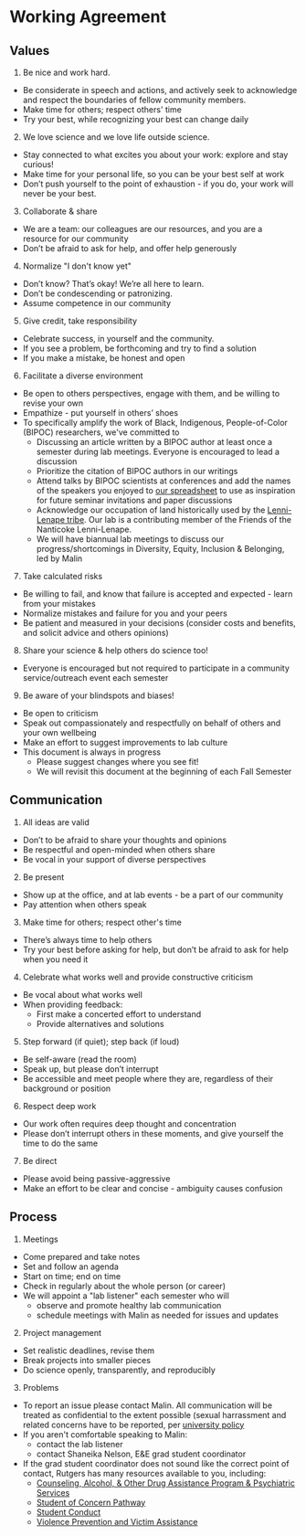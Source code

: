 
# Working Agreement
## Values
1. Be nice and work hard. 
  - Be considerate in speech and actions, and actively seek to acknowledge and respect the boundaries of fellow community members.
  - Make time for others; respect others' time
  - Try your best, while recognizing your best can change daily
2. We love science and we love life outside science. 
  - Stay connected to what excites you about your work: explore and stay curious!
  - Make time for your personal life, so you can be your best self at work
  - Don’t push yourself to the point of exhaustion - if you do, your work will never be your best.
3. Collaborate & share
  - We are a team: our colleagues are our resources, and you are a resource for our community 
  - Don’t be afraid to ask for help, and offer help generously
4. Normalize "I don't know yet"
  - Don’t know? That’s okay! We’re all here to learn.
  - Don’t be condescending or patronizing.
  - Assume competence in our community
5. Give credit, take responsibility
  - Celebrate success, in yourself and the community.
  - If you see a problem, be forthcoming and try to find a solution
  - If you make a mistake, be honest and open
6. Facilitate a diverse environment
  - Be open to others perspectives, engage with them, and be willing to revise your own
  - Empathize - put yourself in others’ shoes
  - To specifically amplify the work of Black, Indigenous, People-of-Color (BIPOC) researchers, we've committed to 
    - Discussing an article written by a BIPOC author at least once a semester during lab meetings. Everyone is encouraged to lead a discussion
    - Prioritize the citation of BIPOC authors in our writings
    - Attend talks by BIPOC scientists at conferences and add the names of the speakers you enjoyed to [our spreadsheet](https://docs.google.com/spreadsheets/d/1wxUETDO0x9af4i4NA8BVdnoNyFvqVSpYhtlJa0azPrU/edit#gid=0) to use as inspiration for future seminar invitations and paper discussions
     - Acknowledge our occupation of land historically used by the [Lenni-Lenape tribe](https://nanticoke-lenape.info). Our lab is a contributing member of the Friends of the Nanticoke Lenni-Lenape.
     - We will have biannual lab meetings to discuss our progress/shortcomings in Diversity, Equity, Inclusion & Belonging, led by Malin
7. Take calculated risks
  - Be willing to fail, and know that failure is accepted and expected - learn from your mistakes
  - Normalize mistakes and failure for you and your peers
  -  Be patient and measured in your decisions (consider costs and benefits, and solicit advice and others opinions)
8. Share your science & help others do science too!
  - Everyone is encouraged but not required to participate in a community service/outreach event each semester
9. Be aware of your blindspots and biases!
  - Be open to criticism
  - Speak out compassionately and respectfully on behalf of others and your own wellbeing
  - Make an effort to suggest improvements to lab culture
  - This document is always in progress
    - Please suggest changes where you see fit!
    - We will revisit this document at the beginning of each Fall Semester
## Communication
1. All ideas are valid
  - Don’t to be afraid to share your thoughts and opinions
  - Be respectful and open-minded when others share
  - Be vocal in your support of diverse perspectives
2. Be present
  - Show up at the office, and at lab events - be a part of our community
  - Pay attention when others speak
3. Make time for others; respect other's time
  - There’s always time to help others
  - Try your best before asking for help, but don’t be afraid to ask for help when you need it
4. Celebrate what works well and provide constructive criticism
  - Be vocal about what works well
  - When providing feedback:
    - First make a concerted effort to understand
    - Provide alternatives and solutions 
5. Step forward (if quiet); step back (if loud)
  - Be self-aware (read the room)
  - Speak up, but please don’t interrupt 
  - Be accessible and meet people where they are, regardless of their background or position
6. Respect deep work
  - Our work often requires deep thought and concentration 
  - Please don’t interrupt others in these moments, and give yourself the time to do the same
7. Be direct
  - Please avoid being passive-aggressive
  - Make an effort to be clear and concise - ambiguity causes confusion
## Process
1. Meetings
  - Come prepared and take notes
  - Set and follow an agenda
  - Start on time; end on time
  - Check in regularly about the whole person (or career)
  - We will appoint a "lab listener" each semester who will
    - observe and promote healthy lab communication
    - schedule meetings with Malin as needed for issues and updates
2. Project management
  - Set realistic deadlines, revise them
  - Break projects into smaller pieces
  - Do science openly, transparently, and reproducibly
3. Problems
  - To report an issue please contact Malin. All communication will be treated as confidential to the extent possible (sexual harrassment and related concerns have to be reported, per [university policy](https://uec.rutgers.edu/policies/title-ix/)
  - If you aren't comfortable speaking to Malin: 
    - contact the lab listener
    - contact Shaneika Nelson, E&E grad student coordinator
  - If the grad student coordinator does not sound like the correct point of contact, Rutgers has many resources available to you, including:
    - [Counseling, Alcohol, & Other Drug Assistance Program & Psychiatric Services](http://health.rutgers.edu/medical-counseling-services/counseling/)
    - [Student of Concern Pathway](http://health.rutgers.edu/do-something-to-help/)
    - [Student Conduct](http://studentconduct.rutgers.edu/)
    - [Violence Prevention and Victim Assistance](https://oasa.rbhs.rutgers.edu/violence-prevention-victim-assistance/)
